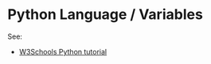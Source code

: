 # Python Language / Variables #

See:

* [W3Schools Python tutorial](https://www.w3schools.com/python/python_variables.asp)
